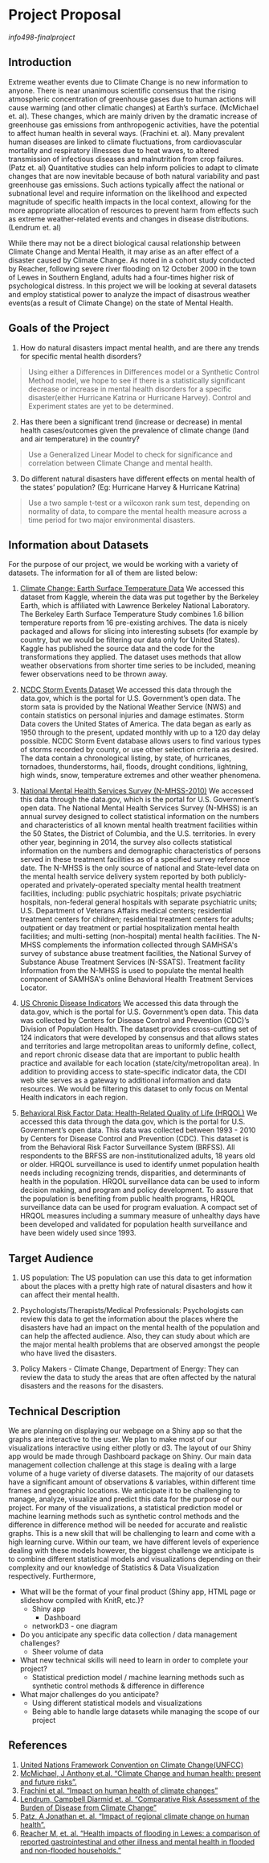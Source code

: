 # Project Proposal
_info498-finalproject_


## Introduction
Extreme weather events due to Climate Change is no new information to anyone. There is near unanimous scientific consensus that the rising atmospheric concentration of greenhouse gases due to human actions will cause warming (and other climatic changes) at Earth’s surface. (McMichael et. al). These changes, which are mainly driven by the dramatic increase of greenhouse gas emissions from anthropogenic activities, have the potential to affect human health in several ways. (Frachini et. al). Many prevalent human diseases are linked to climate fluctuations, from cardiovascular mortality and respiratory illnesses due to heat waves, to altered transmission of infectious diseases and malnutrition from crop failures. (Patz et. al) 
Quantitative studies can help inform policies to adapt to climate changes that are now inevitable because of both natural variability and past greenhouse gas emissions. Such actions typically affect the national or subnational level and require information on the likelihood and expected magnitude of specific health impacts in the local context, allowing for the more appropriate allocation of resources to prevent harm from effects such as extreme weather-related events and changes in disease distributions. (Lendrum et. al)

While there may not be a direct biological causal relationship between Climate Change and Mental Health, it may arise as an after effect of a disaster caused by Climate Change. As noted in a cohort study conducted by Reacher, following severe river flooding on 12 October 2000 in the town of Lewes in Southern England, adults had a four-times higher risk of psychological distress. In this project we will be looking at several datasets and employ statistical power to analyze the impact of disastrous weather events(as a result of Climate Change) on the state of Mental Health.

## Goals of the Project
1. How do natural disasters impact mental health, and are there any trends for specific mental health disorders? 
> Using either a Differences in Differences model or a Synthetic Control Method model, we hope to see if there is a statistically significant decrease or increase in mental health disorders for a specific disaster(either Hurricane Katrina or Hurricane Harvey). Control and Experiment states are yet to be determined.

2. Has there been a significant trend (increase or decrease) in mental health cases/outcomes given the prevalence of climate change (land and air temperature) in the country?
> Use a Generalized Linear Model to check for significance and correlation between Climate Change and mental health.

3. Do different natural disasters have different effects on mental health of the states’ population? (Eg: Hurricane Harvey & Hurricane Katrina) 
> Use a two sample t-test or a wilcoxon rank sum test, depending on normality of data, to compare the mental health measure across a time period for two major environmental disasters.

## Information about Datasets
For the purpose of our project, we would be working with a variety of datasets. The information for all of them are listed below:  

1. [Climate Change: Earth Surface Temperature Data](https://www.kaggle.com/berkeleyearth/climate-change-earth-surface-temperature-data/data)
We accessed this dataset from Kaggle, wherein the data was put together by the Berkeley Earth, which is affiliated with Lawrence Berkeley National Laboratory. The Berkeley Earth Surface Temperature Study combines 1.6 billion temperature reports from 16 pre-existing archives. The data is nicely packaged and allows for slicing into interesting subsets (for example by country, but we would be filtering our data only for United States). Kaggle has published the source data and the code for the transformations they applied. The dataset uses methods that allow weather observations from shorter time series to be included, meaning fewer observations need to be thrown away.

2. [NCDC Storm Events Dataset](https://catalog.data.gov/dataset/ncdc-storm-events-database)
We accessed this data through the data.gov, which is the portal for U.S. Government’s open data. The storm sata is provided by the National Weather Service (NWS) and contain statistics on personal injuries and damage estimates. Storm Data covers the United States of America. The data began as early as 1950 through to the present, updated monthly with up to a 120 day delay possible. NCDC Storm Event database allows users to find various types of storms recorded by county, or use other selection criteria as desired. The data contain a chronological listing, by state, of hurricanes, tornadoes, thunderstorms, hail, floods, drought conditions, lightning, high winds, snow, temperature extremes and other weather phenomena.

3. [National Mental Health Services Survey (N-MHSS-2010)](https://catalog.data.gov/dataset/national-mental-health-services-survey-n-mhss-2010-c0393)
We accessed this data through the data.gov, which is the portal for U.S. Government’s open data. The National Mental Health Services Survey (N-MHSS) is an annual survey designed to collect statistical information on the numbers and characteristics of all known mental health treatment facilities within the 50 States, the District of Columbia, and the U.S. territories. In every other year, beginning in 2014, the survey also collects statistical information on the numbers and demographic characteristics of persons served in these treatment facilities as of a specified survey reference date. The N-MHSS is the only source of national and State-level data on the mental health service delivery system reported by both publicly-operated and privately-operated specialty mental health treatment facilities, including: public psychiatric hospitals; private psychiatric hospitals, non-federal general hospitals with separate psychiatric units; U.S. Department of Veterans Affairs medical centers; residential treatment centers for children; residential treatment centers for adults; outpatient or day treatment or partial hospitalization mental health facilities; and multi-setting (non-hospital) mental health facilities. The N-MHSS complements the information collected through SAMHSA's survey of substance abuse treatment facilities, the National Survey of Substance Abuse Treatment Services (N-SSATS). Treatment facility Information from the N-MHSS is used to populate the mental health component of SAMHSA's online Behavioral Health Treatment Services Locator.

4. [US Chronic Disease Indicators](https://catalog.data.gov/dataset/u-s-chronic-disease-indicators-cdi)
We accessed this data through the data.gov, which is the portal for U.S. Government’s open data. This data was collected by Centers for Disease Control and Prevention (CDC)’s  Division of Population Health. The dataset provides cross-cutting set of 124 indicators that were developed by consensus and that allows states and territories and large metropolitan areas to uniformly define, collect, and report chronic disease data that are important to public health practice and available for each location (state/city/metropolitan area). In addition to providing access to state-specific indicator data, the CDI web site serves as a gateway to additional information and data resources. We would be filtering this dataset to only focus on Mental Health indicators in each region. 

5. [Behavioral Risk Factor Data: Health-Related Quality of Life (HRQOL)](https://catalog.data.gov/dataset/behavioral-risk-factor-data-health-related-quality-of-life-hrqol-76ea6)
We accessed this data through the data.gov, which is the portal for U.S. Government’s open data. This data was collected between 1993 - 2010 by Centers for Disease Control and Prevention (CDC). This dataset is from the Behavioral Risk Factor Surveillance System (BRFSS). All respondents to the BRFSS are non-institutionalized adults, 18 years old or older. HRQOL surveillance is used to identify unmet population health needs including recognizing trends, disparities, and determinants of health in the population. HRQOL surveillance data can be used to inform decision making, and program and policy development. To assure that the population is benefiting from public health programs, HRQOL surveillance data can be used for program evaluation. A compact set of HRQOL measures including a summary measure of unhealthy days have been developed and validated for population health surveillance and have been widely used since 1993.

## Target Audience
1. US population: The US population can use this data to get information about the places with a pretty high rate of natural disasters and how  it can affect their mental health. 

2. Psychologists/Therapists/Medical Professionals: Psychologists can review this data to get the information about the places where the disasters have had an impact on the mental health of the population and can help the affected audience. Also, they can study about which are the major mental health problems that are observed amongst the people  who have lived the disasters.

3. Policy Makers - Climate Change,  Department of Energy: They can review the data to study the areas that are often affected by the natural disasters and the reasons for the disasters. 

## Technical Description

We are planning on displaying our webpage on a Shiny app so that the graphs are interactive to the user. We plan to make most of our visualizations interactive using either plotly or d3. The layout of our Shiny app would be made through Dashboard package on Shiny. Our main data management collection challenge at this stage is dealing with a large volume of a huge variety of diverse datasets. The majority of our datasets have a significant amount of observations & variables, within different time frames and geographic locations. We anticipate it to be challenging to manage, analyze, visualize and predict this data for the purpose of our project. 
For many of the visualizations, a statistical prediction model or machine learning methods such as synthetic control methods and the difference in difference method will be needed for accurate and realistic graphs. This is a new skill that will be challenging to learn and come with a high learning curve. Within our team, we have different levels of experience dealing with these models however, the biggest challenge we anticipate is to combine different statistical models and visualizations depending on their complexity and our knowledge of Statistics & Data Visualization respectively. Furthermore, 
* What will be the format of your final product (Shiny app, HTML page or slideshow compiled with KnitR, etc.)?
  * Shiny app
    * Dashboard
  * networkD3 - one diagram
* Do you anticipate any specific data collection / data management challenges?
  * Sheer volume of data
* What new technical skills will need to learn in order to complete your project?
  * Statistical prediction model / machine learning methods such as synthetic control methods & difference in difference 
* What major challenges do you anticipate? 
  * Using different statistical models and visualizations
  * Being able to handle large datasets while managing the scope of our project
  
## References

1. [United Nations Framework Convention on Climate Change(UNFCC)](https://unfccc.int/news/president-obama-climate-change-greatest-threat-to-future-generations)
2. [McMichael, J Anthony et.al. “Climate Change and human health: present and future risks”.](https://www.sciencedirect.com/science/article/pii/S0140673606680793)
3. [Frachini et al. “Impact on human health of climate changes”](https://www.ncbi.nlm.nih.gov/pubmed/25582074)
4. [Lendrum, Campbell Diarmid et. al. “Comparative Risk Assessment of the Burden of Disease from Climate Change”](https://www.ncbi.nlm.nih.gov/pmc/articles/PMC1764135/)
5. [Patz, A Jonathan et. al. “Impact of regional climate change on human health”.](http://www.precaution.org/lib/05/warming_harms_health.051117.pdf)
6. [Reacher M, et. al. “Health impacts of flooding in Lewes: a comparison of reported gastrointestinal and other illness and mental health in flooded and non-flooded households.”](https://www.ncbi.nlm.nih.gov/pubmed/15137280)
